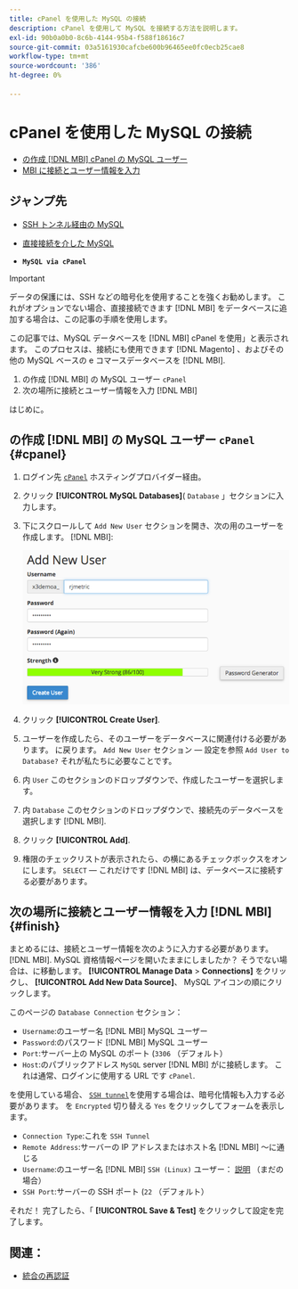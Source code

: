 ```yaml
---
title: cPanel を使用した MySQL の接続
description: cPanel を使用して MySQL を接続する方法を説明します。
exl-id: 90b0a0b0-8c6b-4144-95b4-f588f18616c7
source-git-commit: 03a5161930cafcbe600b96465ee0fc0ecb25cae8
workflow-type: tm+mt
source-wordcount: '386'
ht-degree: 0%

---
```


# cPanel を使用した MySQL の接続

* [の作成 [!DNL MBI] cPanel の MySQL ユーザー](#cpanel)
* [MBI に接続とユーザー情報を入力](#finish)

## ジャンプ先

* [SSH トンネル経由の MySQL](../integrations/mysql-via-ssh-tunnel.md)
* [直接接続を介した MySQL](../integrations/mysql-via-a-direct-connection.md)

* **`MySQL via cPanel`**

>[!IMPORTANT]
>
>データの保護には、SSH などの暗号化を使用することを強くお勧めします。 これがオプションでない場合、直接接続できます [!DNL MBI] をデータベースに追加する場合は、この記事の手順を使用します。

この記事では、MySQL データベースを [!DNL MBI] cPanel を使用」と表示されます。 このプロセスは、接続にも使用できます [!DNL Magento] 、およびその他の MySQL ベースの e コマースデータベースを [!DNL MBI].

1. の作成 [!DNL MBI] の MySQL ユーザー `cPanel`
1. 次の場所に接続とユーザー情報を入力 [!DNL MBI]

はじめに。

## の作成 [!DNL MBI] の MySQL ユーザー `cPanel` {#cpanel}

1. ログイン先 [`cPanel`](../../../data-analyst/importing-data/integrations/mysql-via-cpanel.md) ホスティングプロバイダー経由。
1. クリック **[!UICONTROL MySQL Databases]**( `Database` 」セクションに入力します。
1. 下にスクロールして `Add New User` セクションを開き、次の用のユーザーを作成します。 [!DNL MBI]:

   ![](../../../assets/create-mbi-mysql-user-cpanel.png)

1. クリック **[!UICONTROL Create User]**.
1. ユーザーを作成したら、そのユーザーをデータベースに関連付ける必要があります。 に戻ります。 `Add New User` セクション — 設定を参照 `Add User to Database?` それが私たちに必要なことです。
1. 内 `User` このセクションのドロップダウンで、作成したユーザーを選択します。
1. 内 `Database` このセクションのドロップダウンで、接続先のデータベースを選択します [!DNL MBI].
1. クリック **[!UICONTROL Add]**.
1. 権限のチェックリストが表示されたら、の横にあるチェックボックスをオンにします。 `SELECT`  — これだけです [!DNL MBI] は、データベースに接続する必要があります。

## 次の場所に接続とユーザー情報を入力 [!DNL MBI] {#finish}

まとめるには、接続とユーザー情報を次のように入力する必要があります。 [!DNL MBI]. MySQL 資格情報ページを開いたままにしましたか？ そうでない場合は、に移動します。 **[!UICONTROL Manage Data** > **Connections]** をクリックし、 **[!UICONTROL Add New Data Source]**、 MySQL アイコンの順にクリックします。

このページの `Database Connection` セクション：

* `Username`:のユーザー名 [!DNL MBI] MySQL ユーザー
* `Password`:のパスワード [!DNL MBI] MySQL ユーザー
* `Port`:サーバー上の MySQL のポート (`3306` （デフォルト）
* `Host`:のパブリックアドレス `MySQL` server [!DNL MBI] がに接続します。 これは通常、ログインに使用する URL です `cPanel`.

を使用している場合、 [`SSH tunnel`](../integrations/mysql-via-ssh-tunnel.md)を使用する場合は、暗号化情報も入力する必要があります。 を `Encrypted` 切り替える `Yes` をクリックしてフォームを表示します。

* `Connection Type`:これを `SSH Tunnel`
* `Remote Address`:サーバーの IP アドレスまたはホスト名 [!DNL MBI] ～に通じる
* `Username`:のユーザー名 [!DNL MBI] `SSH (Linux)` ユーザー： [説明](../../../data-analyst/importing-data/integrations/mysql-via-ssh-tunnel.md) （まだの場合）
* `SSH Port`:サーバーの SSH ポート (`22` （デフォルト）

それだ！ 完了したら、「 **[!UICONTROL Save & Test]** をクリックして設定を完了します。

## 関連：

* [統合の再認証](https://support.magento.com/hc/en-us/articles/360016733151)

